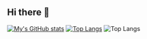 ## Hi there 👋

[![My's GitHub stats](https://github-readme-stats.vercel.app/api?username=Tuhinpaul5)](https://github.com/Tuhinpaul5/github-readme-stats)
[![Top Langs](https://github-readme-stats.vercel.app/api/top-langs/?username=Tuhinpaul5)](https://github.com/Tuhinpaul5/github-readme-stats)
![Top Langs](https://github-readme-stats.vercel.app/api/top-langs/?username=Tuhinpaul5&hide=kotlin)
